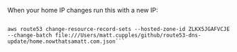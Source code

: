 When your home IP changes run this with a new IP:

```source ~/.cloud_credentials/nowthatsamatt

aws route53 change-resource-record-sets --hosted-zone-id ZLKX5JGAFVCJE --change-batch file:///Users/matt.cupples/github/route53-dns-update/home.nowthatsamatt.com.json```
